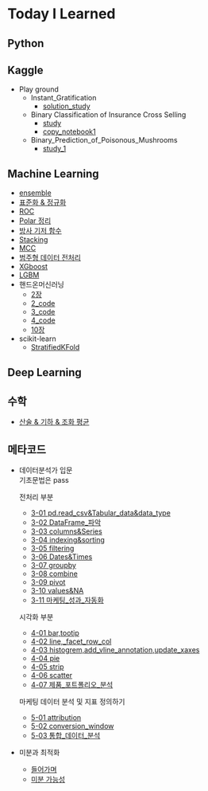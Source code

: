 # Today I Learned

## Python

## Kaggle
* Play ground
  * Instant_Gratification
    * [solution_study](Kaggle/Instant_Gratification/solution_study.ipynb)
  * Binary Classification of Insurance Cross Selling
    * [study](Kaggle/Insurance_Cross_Selling/study.ipynb)
    * [copy_notebook1](Kaggle/Insurance_Cross_Selling/ps4e7_blender_of_generalization.ipynb)
  * Binary_Prediction_of_Poisonous_Mushrooms
    * [study_1](Kaggle/Binary_Prediction_of_Poisonous_Mushrooms/beginner-s-first-step.ipynb)

## Machine Learning
* [ensemble](Machine_Learning/ensemble/ensemble.md)
* [표준화 & 정규화](Machine_Learning/normal_standard/normal_standard.md)
* [ROC](Machine_Learning/ROC/ROC.md)
* [Polar 정리](Machine_Learning/Polar/Polar.md)
* [방사 기저 함수](Machine_Learning/RBF/RBF.md)
* [Stacking](Machine_Learning/Stacking/Stacking.md)
* [MCC](Machine_Learning/MCC/MCC.md)
* [범주형 데이터 전처리](Machine_Learning/Encoding/categorical.md)
* [XGboost](Machine_Learning/XGboost/XGboost.md)
* [LGBM](Machine_Learning/LGBM/LGBM.md)
* 핸드온머신러닝
    * [2장](Machine_Learning/HandsOn/2page.md)
    * [2_code](Machine_Learning/HandsOn/02_end_to_end.ipynb)
    * [3_code](Machine_Learning/HandsOn/03_classification.ipynb)
    * [4_code](Machine_Learning/HandsOn/04_training_linear_models.ipynb)
    * [10장](Machine_Learning/HandsOn/10page.md)
* scikit-learn
    * [StratifiedKFold](Machine_Learning/scikit-learn/StratifiedKFold.md)

## Deep Learning

## 수학
* [산술 & 기하 & 조화 평균](math/mean.md)

## 메타코드
  * 데이터분석가 입문
    <br>
    기초문법은 pass
    
    전처리 부분
    * [3-01 pd.read_csv&Tabular_data&data_type](metacode/data_analyze/3-01_pd.read_csv&Tabular_data&data_type.ipynb)
    * [3-02 DataFrame_파악](metacode/data_analyze/3-02_DataFrame_파악.ipynb)
    * [3-03 columns&Series](metacode/data_analyze/3-03_columns&Series.ipynb)
    * [3-04 indexing&sorting](metacode/data_analyze/3_04_indexing&sorting.ipynb)
    * [3-05 filtering](metacode/data_analyze/3_05_filtering.ipynb)
    * [3-06 Dates&Times](metacode/data_analyze/3_06_Dates&Times.ipynb)
    * [3-07 groupby](metacode/data_analyze/3_07_groupby.ipynb)
    * [3-08 combine](metacode/data_analyze/3_08_combine.ipynb)
    * [3-09 pivot](metacode/data_analyze/3_09_pivot.ipynb)
    * [3-10 values&NA](metacode/data_analyze/3_10_values&NA.ipynb)
    * [3-11 마케팅_성과_자동화](metacode/data_analyze/3_99_마케팅_성과_자동화.ipynb)

    시각화 부분
    * [4-01 bar,tootip](metacode/data_analyze/4_01_bar,tootip.ipynb)
    * [4-02 line,_facet_row_col](metacode/data_analyze/4_02_line,_facet_row_col.ipynb)
    * [4-03 histogrem,add_vline_annotation,update_xaxes](metacode/data_analyze/4_03_histogrem,add_vline_annotation,update_xaxes.ipynb)
    * [4-04 pie](metacode/data_analyze/4_04_pie.ipynb)
    * [4-05 strip](metacode/data_analyze/4_05_strip.ipynb)
    * [4-06 scatter](metacode/data_analyze/4_06_scatter.ipynb)
    * [4-07 제품_포트폴리오_분석](metacode/data_analyze/4_99_제품_포트폴리오_분석.ipynb)
  
    마케팅 데이터 분석 및 지표 정의하기
    * [5-01 attribution](metacode/data_analyze/5_01_attribution.ipynb)
    * [5-02 conversion_window](metacode/data_analyze/5_02_conversion_window.ipynb)
    * [5-03 통합_데이터_분석](metacode/data_analyze/5_99_통합_데이터_분석과_마케팅_전략__EDA에서_광고_최적화까지.ipynb)

  * 미분과 최적화
    * [들어가며](metacode/data_analyze/5_01_attribution.ipynb)
    * [미분 가능성](metacode/data_analyze/5_01_attribution.ipynb)